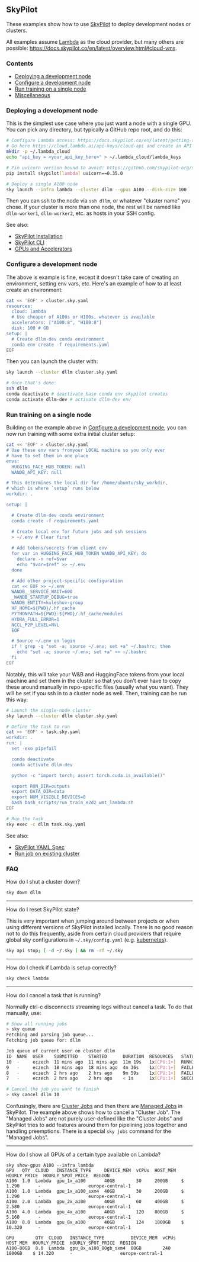 ## SkyPilot

These examples show how to use [SkyPilot](https://docs.skypilot.co/en/latest/) to deploy development nodes or clusters.  

All examples assume [Lambda](https://lambda.ai/) as the cloud provider, but many others are possible: https://docs.skypilot.co/en/latest/overview.html#cloud-vms.

### Contents

- [Deploying a development node](#deploying-a-development-node)
- [Configure a development node](#configure-a-development-node)
- [Run training on a single node](#run-training-on-a-single-node)
- [Miscellaneous](#miscellaneous)

### Deploying a development node

This is the simplest use case where you just want a node with a single GPU.  You can pick any directory, but typically a GitHub repo root, and do this:

```bash
# Configure Lambda access: https://docs.skypilot.co/en/latest/getting-started/installation.html#lambda-cloud
# Go here https://cloud.lambda.ai/api-keys/cloud-api and create an API key
mkdir -p ~/.lambda_cloud
echo "api_key = <your_api_key_here>" > ~/.lambda_cloud/lambda_keys

# Pin uvicorn version bound to avoid: https://github.com/skypilot-org/skypilot/issues/7287
pip install skypilot[lambda] uvicorn==0.35.0

# Deploy a single A100 node
sky launch --infra lambda --cluster dllm --gpus A100 --disk-size 100
```

Then you can ssh to the node via `ssh dllm`, or whatever "cluster name" you chose.  If your cluster is more than one node, the rest will be named like `dllm-worker1`, `dllm-worker2`, etc. as hosts in your SSH config.

See also:

- [SkyPilot Installation](https://docs.skypilot.co/en/v0.9.3/getting-started/installation.html)
- [SkyPilot CLI](https://docs.skypilot.co/en/latest/getting-started/cli.html)
- [GPUs and Accelerators](https://docs.skypilot.co/en/v0.9.3/compute/gpus.html)

### Configure a development node

The above is example is fine, except it doesn't take care of creating an environment, setting env vars, etc.  Here's an example of how to at least create an environment:

```bash
cat << 'EOF' > cluster.sky.yaml
resources:
  cloud: lambda
  # Use cheaper of A100s or H100s, whatever is available
  accelerators: ["A100:8", "H100:8"]
  disk: 100 # GB
setup: |
  # Create dllm-dev conda environment
  conda env create -f requirements.yaml
EOF
```

Then you can launch the cluster with:

```bash
sky launch --cluster dllm cluster.sky.yaml

# Once that's done:
ssh dllm
conda deactivate # deactivate base conda env skypilot creates
conda activate dllm-dev # activate dllm-dev env
```

### Run training on a single node

Building on the example above in [Configure a development node](#configure-a-development-node), you can now run training with some extra initial cluster setup:

```bash
cat << 'EOF' > cluster.sky.yaml
# Use these env vars fromyour LOCAL machine so you only ever
# have to set them in one place
envs:
  HUGGING_FACE_HUB_TOKEN: null
  WANDB_API_KEY: null

# This determines the local dir for /home/ubuntu/sky_workdir,
# which is where `setup` runs below
workdir: .  

setup: |

  # Create dllm-dev conda environment
  conda create -f requirements.yaml

  # Create local env for future jobs and ssh sessions
  > ~/.env # Clear first
  
  # Add tokens/secrets from client env
  for var in HUGGING_FACE_HUB_TOKEN WANDB_API_KEY; do
    declare -n ref=$var
    echo "$var=$ref" >> ~/.env
  done

  # Add other project-specific configuration
  cat << EOF >> ~/.env
  WANDB__SERVICE_WAIT=600
  _WANDB_STARTUP_DEBUG=true
  WANDB_ENTITY=kuleshov-group
  HF_HOME=${PWD}/.hf_cache
  PYTHONPATH=${PWD}:${PWD}/.hf_cache/modules
  HYDRA_FULL_ERROR=1
  NCCL_P2P_LEVEL=NVL
  EOF

  # Source ~/.env on login
  if ! grep -q "set -a; source ~/.env; set +a" ~/.bashrc; then
    echo "set -a; source ~/.env; set +a" >> ~/.bashrc
  fi
EOF
```

Notably, this will take your W&B and HuggingFace tokens from your local machine and set them in the cluster so that you don't ever have to copy these around manually in repo-specific files (usually what you want).  They will be set if you ssh in to a cluster node as well.  Then, training can be run this way:

```bash
# Launch the single-node cluster
sky launch --cluster dllm cluster.sky.yaml

# Define the task to run
cat << 'EOF' > task.sky.yaml
workdir: .
run: |
  set -exo pipefail

  conda deactivate
  conda activate dllm-dev

  python -c "import torch; assert torch.cuda.is_available()"

  export RUN_DIR=outputs
  export DATA_DIR=data
  export NUM_VISIBLE_DEVICES=8
  bash bash_scripts/run_train_e2d2_wmt_lambda.sh
EOF

# Run the task
sky exec -c dllm task.sky.yaml
```

See also:

- [SkyPilot YAML Spec](https://docs.skypilot.co/en/v0.9.3/reference/yaml-spec.html)
- [Run job on existing cluster](https://docs.skypilot.co/en/v0.5.0/getting-started/quickstart.html#execute-a-task-on-an-existing-cluster)

### FAQ

How do I shut a cluster down?

```bash
sky down dllm
```

---

How do I reset SkyPilot state? 

This is very important when jumping around between projects or when using different versions of SkyPilot installed locally.  There is no good reason not to do this frequently, aside from certain cloud providers that require global sky configurations in `~/.sky/config.yaml` (e.g. [kubernetes](https://docs.skypilot.co/en/latest/reference/kubernetes/kubernetes-getting-started.html#launching-your-first-task)).

```bash
sky api stop; [ -d ~/.sky ] && rm -rf ~/.sky
```

---

How do I check if Lambda is setup correctly?

```bash
sky check lambda
```

---

How do I cancel a task that is running?

Normally ctrl-c disconnects streaming logs without cancel a task.  To do that manually, use:

```bash
# Show all running jobs
> sky queue
Fetching and parsing job queue...
Fetching job queue for: dllm

Job queue of current user on cluster dllm
ID  NAME  USER    SUBMITTED    STARTED      DURATION  RESOURCES   STATUS     LOG                                        GIT COMMIT
10  -     eczech  11 mins ago  11 mins ago  11m 19s   1x[CPU:1+]  RUNNING    ~/sky_logs/sky-2025-09-22-19-51-11-954378  e610162171a5eaaff76d7c6b31074f4ac9fbadf8
9   -     eczech  18 mins ago  18 mins ago  4m 36s    1x[CPU:1+]  FAILED     ~/sky_logs/sky-2025-09-22-19-44-00-948488  e610162171a5eaaff76d7c6b31074f4ac9fbadf8
8   -     eczech  2 hrs ago    2 hrs ago    9m 59s    1x[CPU:1+]  FAILED     ~/sky_logs/sky-2025-09-22-17-12-50-492436  e610162171a5eaaff76d7c6b31074f4ac9fbadf8
7   -     eczech  2 hrs ago    2 hrs ago    < 1s      1x[CPU:1+]  SUCCEEDED  ~/sky_logs/sky-2025-09-22-17-11-42-124874  e610162171a5eaaff76d7c6b31074f4ac9fbadf8

# Cancel the job you want to finish
> sky cancel dllm 10
```

Confusingly, there are [Cluster Jobs](https://docs.skypilot.co/en/v0.9.3/reference/job-queue.html) and then there are [Managed Jobs](https://docs.skypilot.co/en/v0.9.3/examples/managed-jobs.html) in SkyPilot.  The example above shows how to cancel a "Cluster Job".  The "Managed Jobs" are not purely user-defined like the "Cluster Jobs" and SkyPilot tries to add features around them for pipelining jobs together and handling preemptions.  There is a special `sky jobs` command for the "Managed Jobs".

---

How do I show all GPUs of a certain type available on Lambda?

```
sky show-gpus A100 --infra lambda
GPU   QTY  CLOUD   INSTANCE_TYPE     DEVICE_MEM  vCPUs  HOST_MEM  HOURLY_PRICE  HOURLY_SPOT_PRICE  REGION
A100  1.0  Lambda  gpu_1x_a100       40GB        30     200GB     $ 1.290       -                  europe-central-1
A100  1.0  Lambda  gpu_1x_a100_sxm4  40GB        30     200GB     $ 1.290       -                  europe-central-1
A100  2.0  Lambda  gpu_2x_a100       40GB        60     400GB     $ 2.580       -                  europe-central-1
A100  4.0  Lambda  gpu_4x_a100       40GB        120    800GB     $ 5.160       -                  europe-central-1
A100  8.0  Lambda  gpu_8x_a100       40GB        124    1800GB    $ 10.320      -                  europe-central-1

GPU        QTY  CLOUD   INSTANCE_TYPE          DEVICE_MEM  vCPUs  HOST_MEM  HOURLY_PRICE  HOURLY_SPOT_PRICE  REGION
A100-80GB  8.0  Lambda  gpu_8x_a100_80gb_sxm4  80GB        240    1800GB    $ 14.320      -                  europe-central-1
```